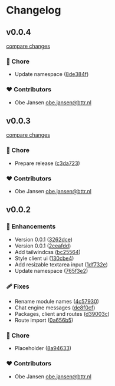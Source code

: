 # Changelog


## v0.0.4

[compare changes](https://github.com/Ojansen/rubberduck/compare/v0.0.3...v0.0.4)

### 🏡 Chore

- Update namespace ([8de384f](https://github.com/Ojansen/rubberduck/commit/8de384f))

### ❤️ Contributors

- Obe Jansen <obe.jansen@bttr.nl>

## v0.0.3

[compare changes](https://github.com/Ojansen/rubberduck/compare/v0.0.2...v0.0.3)

### 🏡 Chore

- Prepare release ([c3da723](https://github.com/Ojansen/rubberduck/commit/c3da723))

### ❤️ Contributors

- Obe Jansen <obe.jansen@bttr.nl>

## v0.0.2


### 🚀 Enhancements

- Version 0.0.1 ([3262dce](https://github.com/Ojansen/rubberduck/commit/3262dce))
- Version 0.0.1 ([2ceafdd](https://github.com/Ojansen/rubberduck/commit/2ceafdd))
- Add tailwindcss ([bc25564](https://github.com/Ojansen/rubberduck/commit/bc25564))
- Style client ui ([130cbe4](https://github.com/Ojansen/rubberduck/commit/130cbe4))
- Add resizable textarea input ([1df732e](https://github.com/Ojansen/rubberduck/commit/1df732e))
- Update namespace ([765f3e2](https://github.com/Ojansen/rubberduck/commit/765f3e2))

### 🩹 Fixes

- Rename module names ([4c57930](https://github.com/Ojansen/rubberduck/commit/4c57930))
- Chat engine messages ([de8f0cf](https://github.com/Ojansen/rubberduck/commit/de8f0cf))
- Packages, client and routes ([d39003c](https://github.com/Ojansen/rubberduck/commit/d39003c))
- Route import ([0a656b5](https://github.com/Ojansen/rubberduck/commit/0a656b5))

### 🏡 Chore

- Placeholder ([8a94633](https://github.com/Ojansen/rubberduck/commit/8a94633))

### ❤️ Contributors

- Obe Jansen <obe.jansen@bttr.nl>

